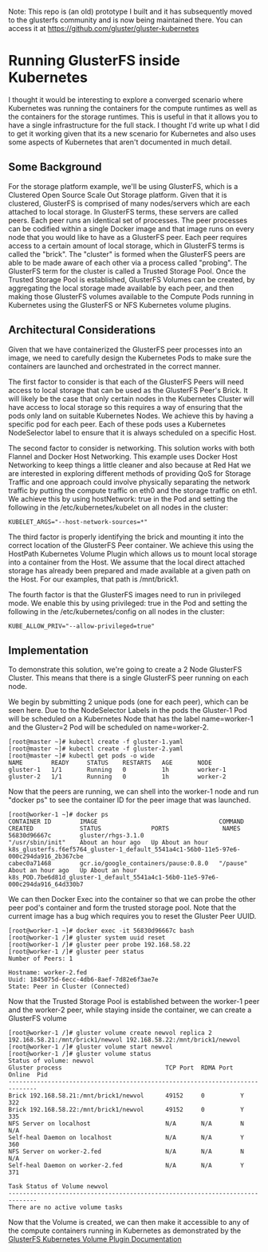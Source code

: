 Note: This repo is (an old) prototype I built and it has subsequently moved to the glusterfs community and is now being maintained there. You can access it at https://github.com/gluster/gluster-kubernetes


# Running GlusterFS inside Kubernetes

I thought it would be interesting to explore a converged scenario where Kubernetes was running the containers for the compute runtimes as well as the containers for the storage runtimes. This is useful in that it allows you to have a single infrastructure for the full stack. I thought I'd write up what I did to get it working given that its a new scenario for Kubernetes and also uses some aspects of Kubernetes that aren't documented in much detail.

## Some Background

For the storage platform example, we'll be using GlusterFS, which is a Clustered Open Source Scale Out Storage platform. Given that it is clustered, GlusterFS is comprised of many nodes/servers which are each attached to local storage. In GlusterFS terms, these servers are called peers. Each peer runs an identical set of processes. The peer processes can be codified within a single Docker image and that image runs on every node that you would like to have as a GlusterFS peer. Each peer requires access to a certain amount of local storage, which in GlusterFS terms is called the "brick". The "cluster" is formed when the GlusterFS peers are able to be made aware of each other via a process called "probing". The GlusterFS term for the cluster is called a Trusted Storage Pool. Once the Trusted Storage Pool is established, GlusterFS Volumes can be created, by aggregating the local storage made available by each peer, and then making those GlusterFS volumes available to the Compute Pods running in Kubernetes using the GlusterFS or NFS Kubernetes volume plugins.

## Architectural Considerations

Given that we have containerized the GlusterFS peer processes into an image, we need to carefully design the Kubernetes Pods to make sure the containers are launched and orchestrated in the correct manner.

The first factor to consider is that each of the GlusterFS Peers will need access to local storage that can be used as the GlusterFS Peer's Brick. It will likely be the case that only certain nodes in the Kubernetes Cluster will have access to local storage so this requires a way of ensuring that the pods only land on suitable Kubernetes Nodes. We achieve this by having a specific pod for each peer. Each of these pods uses a Kubernetes NodeSelector label to ensure that it is always scheduled on a specific Host.

The second factor to consider is networking. This solution works with both Flannel and Docker Host Networking. This example uses Docker Host Networking to keep things a little cleaner and also because at Red Hat we are interested in exploring different methods of providing QoS for Storage Traffic and one approach could involve physically separating the network traffic by putting the compute traffic on eth0 and the storage traffic on eth1. We achieve this by using hostNetwork: true in the Pod and setting the following in the /etc/kubernetes/kubelet on all nodes in the cluster:
```
KUBELET_ARGS="--host-network-sources=*"
```

The third factor is properly identifying the brick and mounting it into the correct location of the GlusterFS Peer container. We achieve this using the HostPath Kubernetes Volume Plugin which allows us to mount local storage into a container from the Host. We assume that the local direct attached storage has already been prepared and made available at a given path on the Host. For our examples, that path is /mnt/brick1.

The fourth factor is that the GlusterFS images need to run in privileged mode. We enable this by using privileged: true in the Pod and setting the following in the /etc/kubernetes/config on all nodes in the cluster:
```
KUBE_ALLOW_PRIV="--allow-privileged=true"
```


## Implementation

To demonstrate this solution, we're going to create a 2 Node GlusterFS Cluster. This means that there is a single GlusterFS peer running on each node.

We begin by submitting 2 unique pods (one for each peer), which can be seen here. Due to the NodeSelector Labels in the pods the Gluster-1 Pod will be scheduled on a Kubernetes Node that has the label name=worker-1 and the Gluster=2 Pod will be scheduled on name=worker-2.

```
[root@master ~]# kubectl create -f gluster-1.yaml
[root@master ~]# kubectl create -f gluster-2.yaml
[root@master ~]# kubectl get pods -o wide
NAME        READY     STATUS    RESTARTS   AGE       NODE
gluster-1   1/1       Running   0          1h        worker-1
gluster-2   1/1       Running   0          1h        worker-2
```

Now that the peers are running, we can shell into the worker-1 node and run "docker ps" to see the container ID for the peer image that was launched. 

```
[root@worker-1 ~]# docker ps
CONTAINER ID        IMAGE                                  COMMAND             CREATED             STATUS              PORTS               NAMES
56830d96667c        gluster/rhgs-3.1.0                     "/usr/sbin/init"    About an hour ago   Up About an hour                        k8s_glusterfs.f6ef5764_gluster-1_default_5541a4c1-56b0-11e5-97e6-000c294da916_2b367cbe   
cabec0a71468        gcr.io/google_containers/pause:0.8.0   "/pause"            About an hour ago   Up About an hour                        k8s_POD.7be6d81d_gluster-1_default_5541a4c1-56b0-11e5-97e6-000c294da916_64d330b7  
```

We can then Docker Exec into the container so that we can probe the other peer pod's container and form the trusted storage pool. Note that the current image has a bug which requires you to reset the Gluster Peer UUID.
```
[root@worker-1 ~]# docker exec -it 56830d96667c bash
[root@worker-1 /]# gluster system uuid reset  
[root@worker-1 /]# gluster peer probe 192.168.58.22
[root@worker-1 /]# gluster peer status
Number of Peers: 1

Hostname: worker-2.fed
Uuid: 1845075d-6ecc-4db6-8aef-7d82e6f3ae7e
State: Peer in Cluster (Connected)
```
Now that the Trusted Storage Pool is established between the worker-1 peer and the worker-2 peer, while staying inside the container, we can create a GlusterFS volume
```
[root@worker-1 /]# gluster volume create newvol replica 2 192.168.58.21:/mnt/brick1/newvol 192.168.58.22:/mnt/brick1/newvol
[root@worker-1 /]# gluster volume start newvol
[root@worker-1 /]# gluster volume status           
Status of volume: newvol
Gluster process                             TCP Port  RDMA Port  Online  Pid
------------------------------------------------------------------------------
Brick 192.168.58.21:/mnt/brick1/newvol      49152     0          Y       322  
Brick 192.168.58.22:/mnt/brick1/newvol      49152     0          Y       335  
NFS Server on localhost                     N/A       N/A        N       N/A  
Self-heal Daemon on localhost               N/A       N/A        Y       360  
NFS Server on worker-2.fed                  N/A       N/A        N       N/A  
Self-heal Daemon on worker-2.fed            N/A       N/A        Y       371  
 
Task Status of Volume newvol
------------------------------------------------------------------------------
There are no active volume tasks
```
Now that the Volume is created, we can then make it accessible to any of the compute containers running in Kubernetes as demonstrated by the [GlusterFS Kubernetes Volume Plugin Documentation](https://github.com/kubernetes/kubernetes/tree/master/examples/glusterfs)
